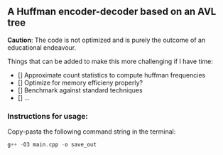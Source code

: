## A Huffman encoder-decoder based on an AVL tree

**Caution**: The code is not optimized and is purely the outcome of an educational endeavour. 

Things that can be added to make this more challenging if I have time: 

- [] Approximate count statistics to compute huffman frequencies
- [] Optimize for memory efficieny properly?
- [] Benchmark against standard techniques
- [] ...

### Instructions for usage:
Copy-pasta the following command string in the terminal:

````cpp
g++ -O3 main.cpp -o save_out
````

